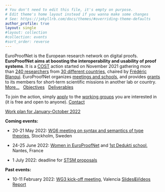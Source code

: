 ```yaml
---
# You don't need to edit this file, it's empty on purpose.
# Edit theme's home layout instead if you wanna make some changes
# See: https://jekyllrb.com/docs/themes/#overriding-theme-defaults
author_profile: true
layout: single
#layout: collection
#collection: events
#sort_order: reverse
---
```


EuroProofNet is the European research network on digital proofs.
**EuroProofNet aims at boosting the interoperability and usability of
proof systems**.
It is a [COST](http://cost.eu) action started on November 2021
gathering more than [240 researchers](https://www.cost.eu/actions/CA20111/#tabs+Name:Working%20Groups%20and%20Membership) from [30 different countries](../groups), chaired by [Frédéric Blanqui](https://blanqui.gitlabpages.inria.fr/).
EuroProofNet organizes [meetings and schools](../events), and provides
[grants](../grants) to its members for short-term scientific missions
in another lab or country. [More...](../description) &nbsp; [Objectives](../objectives) &nbsp; [Deliverables](../deliverables)


To join the action, simply
[apply](https://e-services.cost.eu/action/CA20111/working-groups/apply)
to the [working groups](../wg) you are interested in (it is free and open to anyone). [Contact](../contact)

[Work plan for January-October 2022](../work-plan-1)

**Coming events:**

- 20-21 May 2022: [WG6 meeting on syntax and semantics of type theories](/wg6-kickoff-stockholm), Stockholm, Sweden

- 24-25 June 2022: [Women in EuroProofNet](/women-epn-2022) and [1st Dedukti school](/dedukti-school-2022), Nantes, France

- 1 July 2022: deadline for [STSM proposals](../grants)

**Past events:**

- 10-11 February 2022: [WG3 kick-off meeting](../wg3-meeting1), Valencia [Slides&Videos](https://europroofnet.github.io/wg3-meeting1-program) [Report](https://europroofnet.github.io/_pages/WG3/Feb2022/ReportWG3meeting.pdf)
